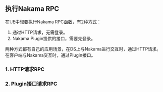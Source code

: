 ## 执行Nakama RPC

在UE中想要执行Nakama RPC函数，有2种方式：
1. 通过HTTP请求，无需登录。
2. Nakama Plugin提供的接口，需要先登录。

两种方式都有自己的应用场景，在DS上与Nakama进行交互时，通过HTTP请求。在客户端与Nakama交互时，通过Plugin接口。

### 1. HTTP请求RPC

### 2. Plugin接口请求RPC

